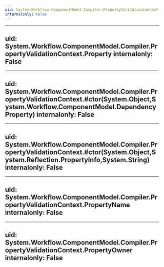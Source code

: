 ```yaml
---
uid: System.Workflow.ComponentModel.Compiler.PropertyValidationContext
internalonly: False
---
```


---
uid: System.Workflow.ComponentModel.Compiler.PropertyValidationContext.Property
internalonly: False
---

---
uid: System.Workflow.ComponentModel.Compiler.PropertyValidationContext.#ctor(System.Object,System.Workflow.ComponentModel.DependencyProperty)
internalonly: False
---

---
uid: System.Workflow.ComponentModel.Compiler.PropertyValidationContext.#ctor(System.Object,System.Reflection.PropertyInfo,System.String)
internalonly: False
---

---
uid: System.Workflow.ComponentModel.Compiler.PropertyValidationContext.PropertyName
internalonly: False
---

---
uid: System.Workflow.ComponentModel.Compiler.PropertyValidationContext.PropertyOwner
internalonly: False
---

